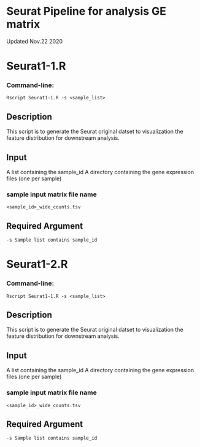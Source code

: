 # Seurat Pipeline for analysis GE matrix
Updated Nov.22 2020

# Seurat1-1.R
### Command-line:
	Rscript Seurat1-1.R -s <sample_list>

## Description

This script is to generate the Seurat original datset to visualization the feature distribution for downstream analysis. 


## Input 
A list containing the sample_id 
A directory containing the gene expression files (one per sample) 

### sample input matrix file name
	<sample_id>_wide_counts.tsv 

## Required Argument
	-s Sample list contains sample_id
	

# Seurat1-2.R
### Command-line:
	Rscript Seurat1-1.R -s <sample_list>

## Description

This script is to generate the Seurat original datset to visualization the feature distribution for downstream analysis. 


## Input 
A list containing the sample_id 
A directory containing the gene expression files (one per sample) 

### sample input matrix file name
	<sample_id>_wide_counts.tsv 

## Required Argument
	-s Sample list contains sample_id
